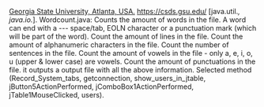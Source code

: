 [Georgia State University, Atlanta, USA.](https://catalogs.gsu.edu/preview_entity.php?catoid=4&ent_oid=231&returnto=562) https://csds.gsu.edu/
[java.util.*, java.io.*].
Wordcount.java: Counts the amount of words in the file. A word can end with a --- space/tab, EOLN character or a punctuation mark (which will be part of the word).
   Count the amount of lines in the file.
   Count the amount of alphanumeric characters in the file.
   Count the number of sentences in the file.
   Count the amount of vowels in the file - only a, e, i, o, u (upper & lower case) are vowels.
   Count the amount of punctuations in the file.
   it outputs a output file with all the above information.
Selected method (Record_System_tabs, getconnection, show_users_in_jtable, jButton5ActionPerformed, jComboBox1ActionPerformed, jTable1MouseClicked, users).
